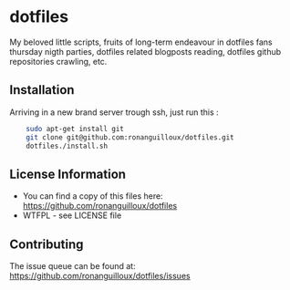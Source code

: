 dotfiles
========

My beloved little scripts, fruits of long-term endeavour in dotfiles fans thursday nigth parties, dotfiles related blogposts reading, dotfiles github repositories crawling, etc.


Installation
------------

Arriving in a new brand server trough ssh, just run this :

``` bash
    sudo apt-get install git 
    git clone git@github.com:ronanguilloux/dotfiles.git
    dotfiles./install.sh
```


License Information
-------------------

* You can find a copy of this files here: https://github.com/ronanguilloux/dotfiles
* WTFPL - see LICENSE file


Contributing
------------

The issue queue can be found at: https://github.com/ronanguilloux/dotfiles/issues


